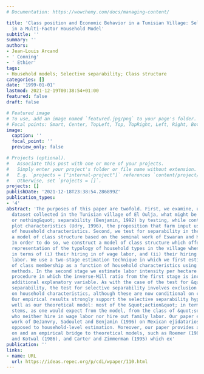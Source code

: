 ```yaml
---
# Documentation: https://wowchemy.com/docs/managing-content/

title: 'Class position and Economic Behavior in a Tunisian Village: Selective Separability
  in a Multi-Factor Household Model'
subtitle: ''
summary: ''
authors:
- Jean-Louis Arcand
- ' Conning'
- ' Ethier'
tags:
- Household models; Selective separability; Class structure
categories: []
date: '1999-01-01'
lastmod: 2021-12-19T00:38:54+01:00
featured: false
draft: false

# Featured image
# To use, add an image named `featured.jpg/png` to your page's folder.
# Focal points: Smart, Center, TopLeft, Top, TopRight, Left, Right, BottomLeft, Bottom, BottomRight.
image:
  caption: ''
  focal_point: ''
  preview_only: false

# Projects (optional).
#   Associate this post with one or more of your projects.
#   Simply enter your project's folder or file name without extension.
#   E.g. `projects = ["internal-project"]` references `content/project/deep-learning/index.md`.
#   Otherwise, set `projects = []`.
projects: []
publishDate: '2021-12-18T23:38:54.286899Z'
publication_types:
- '4'
abstract: 'The purposes of this paper are twofold. First, we examine, using a unique
  dataset collected in the Tunisian village of El Oulja, what might be termed &quot;all
  or nothing&quot; separability (Benjamin, 1992) by testing, while controling for
  plot characteristics (Udry, 1996), the proposition that farm input use is independent
  of household characteristics. Second, we test for separability in the context of
  a model of class structure based on the seminal work of Eswaran and Kotwal (1986).
  In order to do so, we construct a model of class structure which offers an appealing
  representation of the typology of household types in the village when they are classified
  in terms of (i) their hiring in of wage labor, and (ii) their hiring out of family
  labor. We use a two-stage estimation technique in which we first estimate the probability
  of class membership as a function of household characteristics using discrete choice
  methods. In the second stage we estimate labor intensity per hectare using a Lee-Heckman
  procedure in which the inverse-Mill ratio from the first stage is included as an
  additional explanatory variable. As with the case of the test for &quot;all or nothing&quot;
  separability, the test for selective separability involves exclusion restrictions
  on household characteristics, although these are now conditional on class membership.
  Our empirical results strongly support the selective separability hypothesis as
  well as our theoretical model: most of the &quot;action&quot; in terms of non-separability
  stems, as one would expect from the model, from the class of &quot;self-cultivators&quot;
  who neither hire in wage labor nor hire out family labor. Our paper extends the
  work of DeJanvry, Sadoulet and Benjamin (1996) on Mexican ejidatarios to plot- as
  opposed to household-level estimation. Moreover, our paper provides an elaboration
  on and an empirical bridge to theoretical models, such as Roemer (1982), Eswaran
  and Kotwal (1986), and Carter and Zimmerman (1995) which ex'
publication: ''
links:
- name: URL
  url: https://ideas.repec.org/p/cdi/wpaper/110.html
---
```

